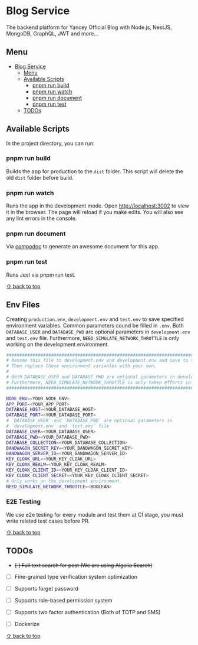 # Blog Service

The backend platform for Yancey Official Blog with Node.js, NestJS, MongoDB, GraphQL, JWT and more...

## Menu

<!-- START doctoc generated TOC please keep comment here to allow auto update -->
<!-- DON'T EDIT THIS SECTION, INSTEAD RE-RUN doctoc TO UPDATE -->

- [Blog Service](#blog-service)
  - [Menu](#menu)
  - [Available Scripts](#available-scripts)
    - [pnpm run build](#pnpm-run-build)
    - [pnpm run watch](#pnpm-run-watch)
    - [pnpm run document](#pnpm-run-document)
    - [pnpm run test](#pnpm-run-test)
  - [TODOs](#todos)

<!-- END doctoc generated TOC please keep comment here to allow auto update -->

## Available Scripts

In the project directory, you can run:

### pnpm run build

Builds the app for production to the `dist` folder.
This script will delete the old `dist` folder before build.

### pnpm run watch

Runs the app in the development mode.
Open [http://localhost:3002](http://localhost:3002) to view it in the browser. The page will reload if you make edits. You will also see any lint errors in the console.

### pnpm run document

Via [compodoc](https://github.com/compodoc/compodoc) to generate an awesome document for this app.

### pnpm run test

Runs Jest via pnpm run test.

[⇧ back to top](#Menu)

## Env Files

Creating `production.env`, `development.env` and `test.env` to save specified environment variables. Common parameters cound be filled in `.env`. Both `DATABASE_USER` and `DATABASE_PWD` are optional parameters in `development.env` and `test.env` file. Furthermore, `NEED_SIMULATE_NETWORK_THROTTLE` is only working on the development environment.

```bash
###############################################################################
# Rename this file to development.env and development.env and save to the env file folder.
# Then replace those environment variables with your own.
#
# Both DATABASE_USER and DATABASE_PWD are optional parameters in development.env and test.env file.
# Furthermore, NEED_SIMULATE_NETWORK_THROTTLE is only taken efforts in the development environment.
###############################################################################

NODE_ENV=<YOUR_NODE_ENV>
APP_PORT=<YOUR_APP_PORT>
DATABASE_HOST=<YOUR_DATABASE_HOST>
DATABASE_PORT=<YOUR_DATABASE_PORT>
# `DATABASE_USER` and `DATABASE_PWD` are optional parameters in
# `development.env` and `test.env` file
DATABASE_USER=<YOUR_DATABASE_USER>
DATABASE_PWD=<YOUR_DATABASE_PWD>
DATABASE_COLLECTION=<YOUR_DATABASE_COLLECTION>
BANDWAGON_SECRET_KEY=<YOUR_BANDWAGON_SECRET_KEY>
BANDWAGON_SERVER_ID=<YOUR_BANDWAGON_SERVER_ID>
KEY_CLOAK_URL=<YOUR_KEY_CLOAK_URL>
KEY_CLOAK_REALM=<YOUR_KEY_CLOAK_REALM>
KEY_CLOAK_CLIENT_ID=<YOUR_KEY_CLOAK_CLIENT_ID>
KEY_CLOAK_CLIENT_SECRET=<YOUR_KEY_CLOAK_CLIENT_SECRET>
# Only works on the development environment.
NEED_SIMULATE_NETWORK_THROTTLE=<BOOLEAN>
```

### E2E Testing

We use e2e testing for every module and test them at CI stage, you must write related test cases before PR.

[⇧ back to top](#Menu)

## TODOs

- ~~[ ] Full text search for post (We are using Algolia Search)~~

- [ ] Fine-grained type verification system optimization

- [ ] Supports forget password

- [ ] Supports role-based permission system

- [ ] Supports two factor authentication (Both of TOTP and SMS)

- [ ] Dockerize

[⇧ back to top](#Menu)
